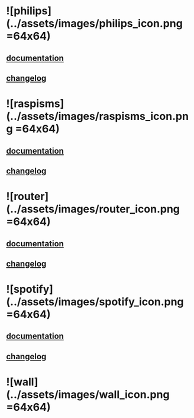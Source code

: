 
# ![philips](../assets/images/philips_icon.png =64x64)

## [documentation](./philips)
## [changelog](./philips/changelog)

# ![raspisms](../assets/images/raspisms_icon.png =64x64)

## [documentation](./philips)
## [changelog](./philips/changelog)

# ![router](../assets/images/router_icon.png =64x64)

## [documentation](./philips)
## [changelog](./philips/changelog)

# ![spotify](../assets/images/spotify_icon.png =64x64)

## [documentation](./philips)
## [changelog](./philips/changelog)


# ![wall](../assets/images/wall_icon.png =64x64)
